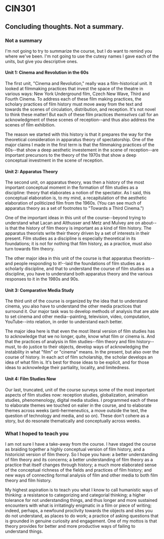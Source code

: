 # CIN301
## Concluding thoughts. Not a summary.

### Not a summary
I'm not going to try to summarize the course, but I do want to remind you where we've been. I'm not going to use the cutesy names I gave each of the units, but give you descriptive ones.

#### Unit 1: Cinema and Revolution in the 60s
The first unit, "Cinema and Revolution," really was a film-historical unit. It looked at filmmaking practices that invest the space of the theatre in various ways: New York Underground film, Czech New Wave, Third and Fourth Cinema. To address each of these film making practices, the scholary practices of film history must move away from the text and towards the scenes of circulation, distribution, and reception. It's not novel to think these matter! But each of these film practices _themselves_ call for an acknowledgment of these scenes of reception--and thus also address the scenes of film exhibition.

The reason we started with this history is that it prepares the way for the theoretical consideration in apparatus theory of spectatorship. One of the major claims I made in the first term is that the filmmaking practices of the 60s--that show a deep aesthetic investement in the scene of reception--are important precursors to the theory of the 1970s that show a deep conceptual investment in the scene of reception.

#### Unit 2: Apparatus Theory
The second unit, on apparatus theory, was then a history of the most important conceptual moment in the formation of film studies as a discipline: theory that elaborates a notion of the spectator. As I said, this conceptual elaboration is, to my mind, a recapitulation of the aesthetic elaboration of politicized film from the 1960s. (You can see much of apparatus theory as a set of footnotes to "Towards a Third Cinema.")

One of the important ideas in this unit of the course--beyond trying to understand what Lacan and Althusser and Metz and Mulvey are on about--is that the history of film theory is important as a kind of film history. The apparatus theorists write their theory driven by a set of interests in their present. Film studies as a discipline is especially theoretical in its foundations; it is not for nothing that film history, as a practice, must also turn towards film theory.

The other major idea in this unit of the course is that apparatus theorists--and people responding to it!--laid the foundations of film studies as a scholarly discipline, and that to understand the course of film studies as a discipline, you have to understand both apparatus theory and the various responses to it in the 1980s and 90s.

#### Unit 3: Comparative Media Study
The third unit of the course is organized by the idea that to understand cinema, you also have to understand the other media practices that surround it. Our major task was to develop methods of analysis that are able to set cinema and other media--painting, television, video, computation, YouTube--into relation, in order to understand each better.

The major idea here is that even the most literal version of film studies has to acknowledge that we no longer, quite, know what film or cinema is. And that the practices of analysis in film studies--film theory and film history--must, to do justice to their objects, develop ways of acknowledging the instability in what "film" or "cinema" means. In the present, but also over the course of history. In each act of film scholarship, the scholar develops an idea of what film is. It's best for those ideas to be explicit, and for those ideas to acknowledge their partiality, locality, and limitedness.

#### Unit 4: Film Studies Now
Our last, truncated, unit of the course surveys some of the most important aspects of film studies now: reception studies, globalization, animation studies, phenomenology, digital media studies. I programmed each of these to elaborate themes we touched on ealier in the course, and to elaborate themes across weeks (anti-hermeneutics, a move outside the text, the question of technology and media, and so on). These don't cohere as a story, but do resonate thematically and conceptually across weeks.

### What I hoped to teach you
I am not sure I have a take-away from the course. I have staged the course as braiding together a highly conceptual version of film history, and a historicist version of film theory. So I hope you have: a better understanding of film theory and its concerns; a better understanding of film theory as a practice that itself changes through history; a much more elaborated sense of the conceptual richness of the fields and practices of film history; and new ways of connecting formal analysis of film and other media to both film theory and film history.

My highest aspiration is to teach you what I know to call humanistic ways of thinking: a resistance to categorizing and categorial thinking; a higher tolerance for not understanding things, and thus longer and more sustained encounters with what is irritatingly enigmatic in a film or piece of writing; indeed, perhaps, a newfound proclivity towards the objects and sites you do not understand, as places to do work; a practice of asking questions that is grounded in genuine curiosity and engagement. One of my mottos is that theory provides for better and more productive ways of failing to understand things.
